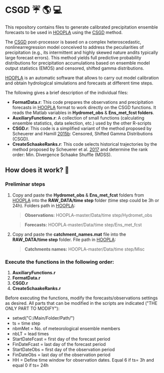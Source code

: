 # CSGD :umbrella: :earth_americas: :computer:
This repository contains files to generate calibrated precipitation ensemble forecasts to be used in [HOOPLA](https://github.com/AntoineThiboult/HOOPLA) using the [CSGD](https://journals.ametsoc.org/view/journals/mwre/143/11/mwr-d-15-0061.1.xml) method.

The [CSGD](https://journals.ametsoc.org/view/journals/mwre/143/11/mwr-d-15-0061.1.xml) post-processor is based on a complex heteroscedastic, nonlinearregression model conceived to address the peculiarities of precipitation (e.g., its intermittent and highly skewed nature andits typically large forecast errors). This method yields full predictive probability distributions for precipitation accumulations based on ensemble model output statistics (EMOS) and censored, shifted gamma distributions. 

[HOOPLA](https://github.com/AntoineThiboult/HOOPLA) is an automatic software that allows to carry out model calibration and obtain hydrological simulations and forecasts at different time steps.

The following gives a brief description of the individual files: 

* **FormatData.r**: This code prepares the observations and precipitation forecasts in [HOOPLA](https://github.com/AntoineThiboult/HOOPLA) format to work directly on the CSGD functions. It reads the Matlab variables in **Hydromet_obs** & **Ens_met_fcst folders**. 
* **AuxiliaryFunctions.r**: A collection of small functions (calculating ensemble statistics, data selection, etc.) used by the other R-scripts
* **CSGD.r**: This code is a simplified variant of the method proposed by Scheuerer and Hamill [2015b](https://journals.ametsoc.org/view/journals/mwre/143/11/mwr-d-15-0061.1.xml): Censored, Shifted Gamma Distributions (CSGD).  
* **CreateSchaakeRanks.r**: This code selects historical trajectories by the method proposed by Scheuerer et al. [2017](https://agupubs.onlinelibrary.wiley.com/doi/full/10.1002/2016WR020133) and determine the rank order: Min. Divergence Schaake Shuffle (MDSS).


## How does it work? :memo:

### Preliminar steps

1. Copy and paste the **Hydromet_obs** & **Ens_met_fcst** folders from [HOOPLA](https://github.com/AntoineThiboult/HOOPLA) into the **RAW_DATA/time step** folder (time step could be 3h or 24h). Folders path in [HOOPLA](https://github.com/AntoineThiboult/HOOPLA):

    >  **Observations:** HOOPLA-master/Data/time step/Hydromet_obs
    
    >  **Forecasts:** HOOPLA-master/Data/time step/Ens_met_fcst 
       
2. Copy and paste the **catchment_names.mat** file into the **RAW_DATA/time step** folder. File path in [HOOPLA](https://github.com/AntoineThiboult/HOOPLA):

    > **Catchments names:** HOOPLA-master/Data/time step/Misc

### Execute the functions in the following order:

1. **AuxiliaryFunctions.r** 
2. **FormatData.r**
3. **CSGD.r**
4. **CreateSchaakeRanks.r**
    
Before executing the functions, modify the forecasts/observations settings as desired. All parts that can be modified in the scripts are indicated ("THE ONLY PART TO MODIFY"):

* setwd("C:/Main/Folder/Path/")  
* ts = time step
* nbmMet = No. of meteorological ensemble members
* nbLT = lead times
* StartDateFcast = first day of the forecast period
* FinDateFcast = last day of the forecast period
* StartDateObs = first day of the observation period
* FinDateObs = last day of the observation period
* HH = Define time window for observation dates. Equal 6 if ts= 3h and equal 0 if ts= 24h 


